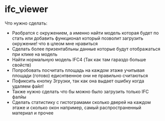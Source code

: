 # ifc_viewer
Что нужно сделать:
- Раобратся с окружением, а именно найти модель которая будет по стать или добавить функционал который позволит загрузить окружение! что в цлеом мне нравиться
- Сделать более призентабльны данные которые будут отображаться при клике на модель
- Найти нормальную модель IFC4 (Так как там гараздо больше свойств)
- Попробовать посчитать площадь на каждом этаже учитывая площади (готово) едиснтвенное они не правильно считаються 
- Пофиксить кнопку Згрузки, так как она выдает ошибку когда удаляем файл!
- Также нужно сделать что бы можно было загрузить только IFC фалйы
- Сделать статистику с гистограмами сколько дверей на каждом этаже и сколько окон например, самый распространенный материал и прочее